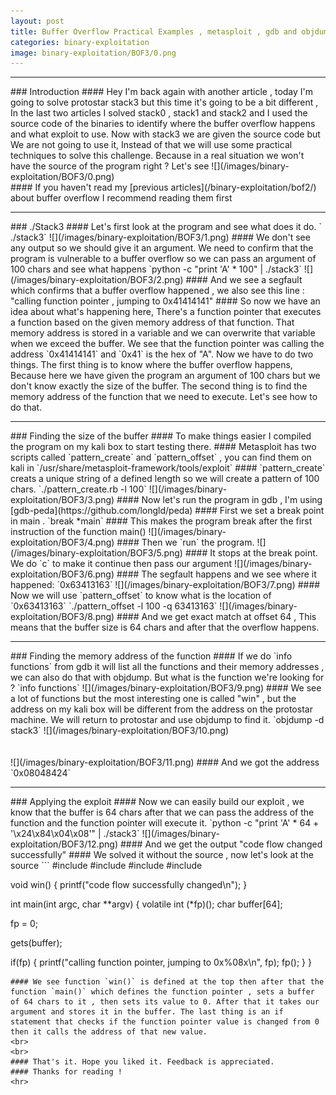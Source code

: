 ```yaml
---
layout: post
title: Buffer Overflow Practical Examples , metasploit , gdb and objdump ! - protostar stack3
categories: binary-exploitation
image: binary-exploitation/BOF3/0.png
---
```


<hr>
### Introduction 
#### Hey I'm back again with another article , today I'm going to solve protostar stack3 but this time it's going to be a bit different , In the last two articles I solved stack0 , stack1 and stack2 and I used the source code of the binaries to identify where the buffer overflow happens and what exploit to use. Now with stack3 we are given the source code but We are not going to use it, Instead of that we will use some practical techniques to solve this challenge. Because in a real situation we won't have the source of the program right ? Let's see
![](/images/binary-exploitation/BOF3/0.png)
<br>
#### If you haven't read my [previous articles](/binary-exploitation/bof2/) about buffer overflow I recommend reading them first
<br>
<hr>
### ./Stack3
#### Let's first look at the program and see what does it do.
` ./stack3`
![](/images/binary-exploitation/BOF3/1.png)
#### We don't see any output so we should give it an argument. We need to confirm that the program is vulnerable to a buffer overflow so we can pass an argument of 100 chars and see what happens
`python -c "print 'A' * 100" | ./stack3`
![](/images/binary-exploitation/BOF3/2.png)
#### And we see a segfault which confirms that a buffer overflow happened , we also see this line : "calling function pointer , jumping to 0x41414141"
#### So now we have an idea about what's happening here, There's a function pointer that executes a function based on the given memory address of that function. That memory address is stored in a variable and we can overwrite that variable when we exceed the buffer. We see that the function pointer was calling the address `0x41414141` and `0x41` is the hex of "A". Now we have to do two things. The first thing is to know where the buffer overflow happens, Because here we have given the program an argument of 100 chars but we don't know exactly the size of the buffer. The second thing is to find the memory address of the function that we need to execute. Let's see how to do that.
<br>
<hr>
### Finding the size of the buffer 
#### To make things easier I compiled the program on my kali box to start testing there.
#### Metasploit has two scripts called `pattern_create` and `pattern_offset` , you can find them on kali in `/usr/share/metasploit-framework/tools/exploit` 
#### `pattern_create` creats a unique string of a defined length so we will create a pattern of 100 chars.
`./pattern_create.rb -l 100`
![](/images/binary-exploitation/BOF3/3.png)
#### Now let's run the program in gdb , I'm using [gdb-peda](https://github.com/longld/peda)
#### First we set a break point in main .
`break *main`
#### This makes the program break after the first instruction of the function main()
![](/images/binary-exploitation/BOF3/4.png)
#### Then we `run` the program.
![](/images/binary-exploitation/BOF3/5.png)
#### It stops at the break point. We do `c` to make it continue then pass our argument
![](/images/binary-exploitation/BOF3/6.png)
#### The segfault happens and we see where it happened: `0x63413163`
![](/images/binary-exploitation/BOF3/7.png)
#### Now we will use `pattern_offset` to know what is the location of `0x63413163`
`./pattern_offset -l 100 -q 63413163`
![](/images/binary-exploitation/BOF3/8.png)
#### And we get exact match at offset 64 , This means that the buffer size is 64 chars and after that the overflow happens.
<br>
<hr>
### Finding the memory address of the function
#### If we do `info functions` from gdb it will list all the functions and their memory addresses , we can also do that with objdump. But what is the function we're looking for ?
`info functions`
![](/images/binary-exploitation/BOF3/9.png)
#### We see a lot of functions but the most interesting one is called "win" , but the address on my kali box will be different from the address on the protostar machine. We will return to protostar and use objdump to find it.
`objdump -d stack3`
![](/images/binary-exploitation/BOF3/10.png)
<br>
<br>
<br>
![](/images/binary-exploitation/BOF3/11.png)
#### And we got the address `0x08048424` 
<br>
<hr>
### Applying the exploit
#### Now we can easily build our exploit , we know that the buffer is 64 chars after that we can pass the address of the function and the function pointer will execute it.
`python -c "print 'A' * 64 + '\x24\x84\x04\x08'" | ./stack3`
![](/images/binary-exploitation/BOF3/12.png)
#### And we get the output "code flow changed successfully"
#### We solved it without the source , now let's look at the source 
```
#include <stdlib.h>
#include <unistd.h>
#include <stdio.h>
#include <string.h>

void win()
{
 printf("code flow successfully changed\n");
}

int main(int argc, char **argv)
{
 volatile int (*fp)();
 char buffer[64];

 fp = 0;

 gets(buffer);

 if(fp) {
  printf("calling function pointer, jumping to 0x%08x\n", fp);
  fp();
 }
}
```
#### We see function `win()` is defined at the top then after that the function `main()` which defines the function pointer , sets a buffer of 64 chars to it , then sets its value to 0. After that it takes our argument and stores it in the buffer. The last thing is an if statement that checks if the function pointer value is changed from 0 then it calls the address of that new value.
<br>
<br>
#### That's it. Hope you liked it. Feedback is appreciated.
#### Thanks for reading !
<hr>
